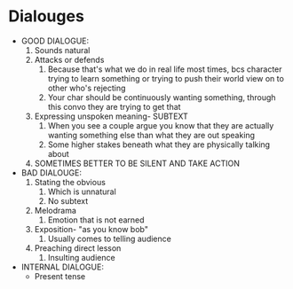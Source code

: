 # Dialouges

- GOOD DIALOGUE:
    1. Sounds natural
    2. Attacks or defends
        1. Because that's what we do in real life most times, bcs character trying to learn something or trying to push their world view on to other who's rejecting
        2. Your char should be continuously wanting something, through this convo they are trying to get that
    3. Expressing unspoken meaning- SUBTEXT
        1. When you see a couple argue you know that they are actually wanting something else than what they are out speaking
        2. Some higher stakes beneath what they are physically talking about
    4. SOMETIMES BETTER TO BE SILENT AND TAKE ACTION
- BAD DIALOUGE:
    1. Stating the obvious
        1. Which is unnatural
        2. No subtext
    2. Melodrama
        1. Emotion that is not earned
    3. Exposition- "as you know bob"
        1. Usually comes to telling audience
    4. Preaching direct lesson
        1. Insulting audience
- INTERNAL DIALOGUE:
    - Present tense